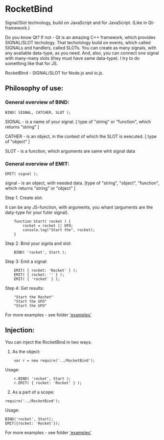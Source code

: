 # RocketBind
Signal/Slot technology, build on JavaScript and for JavaScript. (Like in Qt-framework.) 

Do you know Qt? If not - Qt is an amazing C++ framework, which provides SIGNAL/SLOT techology. 
That techolology build on events, which called SIGNALs and handlers, called SLOTs.
You can create as many signals, with any available data-type, as you need. 
And, also, you can connect one signal with many-many slots (they must have same data-type).
I try to do something like that for JS.

RocketBind - SIGNAL/SLOT for Node.js and io.js. 

## Philosophy of use:

### General overview of BIND:
```
BIND( SIGNAL, CATCHER, SLOT );
```
SIGNAL - is a name of your signal. [ type of "string" or "function", which returns "string" ]

CATHER - is an object, in the context of which the SLOT is executed. [ type of "object" ] 

SLOT - is a function, which arguments are same whit signal data

### General overview of EMIT: 

```
EMIT( signal );
```

signal - is an object, with needed data. [type of "string", "object", "function", which returns "string" or "object"  ]

Step 1. Create slot. 

It can be any JS-function, with arguments, you whant (arguments are the daty-type for your futer signal).
```
    function Start( rocket ) {
        rocket = rocket || UFO;
        console.log("Start the", rocket);
    }
```
Step 2. Bind your signla and slot:
```
    BIND( 'rocket', Start );
```
Step 3: Emit a signal:
```
    EMIT( { rocket: 'Rocket' } );
    EMIT( { rocket: '' } );
    EMIT( { 'rocket' } );
```
Step 4: Get results:
```
    "Start the Rochet"
    "Start the UFO"
    "Start the UFO"
```

For more examples - see folder ['examples'](/examples)

## Injection:

You can inject the RocketBind in two ways:

1. As the object:
```
    var r = new require('../RocketBind');
```
Usage:
```
    r.BIND( 'rocket', Start );
    r.EMIT( { rocket: 'Rocket' } );
```
2. As a part of a scope:
```
require('../RocketBind');
```
Usage:
```
BIND('rocket', Start);
EMIT({rocket: 'Rocket'});
```

For more examples - see folder ['examples'](/examples)
